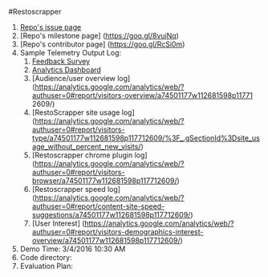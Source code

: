 #Restoscrapper
1. [Repo's issue page ](https://goo.gl/MnPL3L)
2. [Repo's milestone page] (https://goo.gl/8vuiNq)
3. [Repo's contributor page] (https://goo.gl/RcSi0m)
4. Sample Telemetry Output Log: 
   1. [Feedback Survey](https://docs.google.com/forms/u/0/d/1JJj4uUI6TubhzHoF6ydFe7us__1kgEDo7gDa03Y4riE/edit?ntd=1&ths=true&usp=forms_home)
   2. [Analytics Dashboard](https://analytics.google.com/analytics/web/?authuser=0#dashboard/default/a74501177w112681598p117712609/)
   3. [Audience/user overview log](https://analytics.google.com/analytics/web/?authuser=0#report/visitors-overview/a74501177w112681598p11771 2609/)
   4. [RestoScrapper site usage log] (https://analytics.google.com/analytics/web/?authuser=0#report/visitors-type/a74501177w112681598p117712609/%3F_.gSectionId%3Dsite_usage_without_percent_new_visits/)
   5. [Restoscrapper chrome plugin log] (https://analytics.google.com/analytics/web/?authuser=0#report/visitors-browser/a74501177w112681598p117712609/)
   6. [Restoscrapper speed log] (https://analytics.google.com/analytics/web/?authuser=0#report/content-site-speed-suggestions/a74501177w112681598p117712609/)
   7. [User Interest] (https://analytics.google.com/analytics/web/?authuser=0#report/visitors-demographics-interest-overview/a74501177w112681598p117712609/)
5. Demo Time: 3/4/2016 10:30 AM
6. Code directory: 
7. Evaluation Plan:
